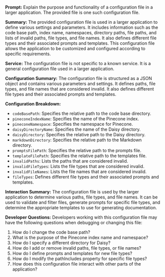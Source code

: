 **Prompt:**
Explain the purpose and functionality of a configuration file in a larger application. The provided file is one such configuration file.

**Summary:**
The provided configuration file is used in a larger application to define various settings and parameters. It includes information such as the code base path, index name, namespaces, directory paths, file paths, and lists of invalid paths, file types, and file names. It also defines different file types and their associated prompts and templates. This configuration file allows the application to be customized and configured according to specific requirements.

**Service:**
The configuration file is not specific to a known service. It is a general configuration file used in a larger application.

**Configuration Summary:**
The configuration file is structured as a JSON object and contains various parameters and settings. It defines paths, file types, and file names that are considered invalid. It also defines different file types and their associated prompts and templates.

**Configuration Breakdown:**
- `codeBasePath`: Specifies the relative path to the code base directory.
- `pineconeIndexName`: Specifies the name of the Pinecone index.
- `pineconeNamespace`: Specifies the namespace for Pinecone.
- `daisyDirectoryName`: Specifies the name of the Daisy directory.
- `daisyDirectory`: Specifies the relative path to the Daisy directory.
- `markdownDirectory`: Specifies the relative path to the Markdown directory.
- `promptsFilePath`: Specifies the relative path to the prompts file.
- `templateFilePath`: Specifies the relative path to the templates file.
- `invalidPaths`: Lists the paths that are considered invalid.
- `invalidFileTypes`: Lists the file types that are considered invalid.
- `invalidFileNames`: Lists the file names that are considered invalid.
- `fileTypes`: Defines different file types and their associated prompts and templates.

**Interaction Summary:**
The configuration file is used by the larger application to determine various paths, file types, and file names. It can be used to validate and filter files, generate prompts for specific file types, and determine the appropriate templates to use for generating documentation.

**Developer Questions:**
Developers working with this configuration file may have the following questions when debugging or changing this file:
1. How do I change the code base path?
2. What is the purpose of the Pinecone index name and namespace?
3. How do I specify a different directory for Daisy?
4. How do I add or remove invalid paths, file types, or file names?
5. How do I define prompts and templates for new file types?
6. How do I modify the pathIncludes property for specific file types?
7. How does this configuration file interact with other parts of the application?
